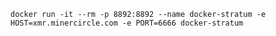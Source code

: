 
    docker run -it --rm -p 8892:8892 --name docker-stratum -e HOST=xmr.minercircle.com -e PORT=6666 docker-stratum
